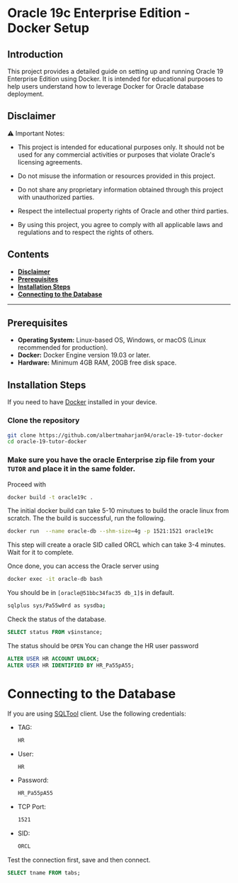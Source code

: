 # Oracle 19c Enterprise Edition - Docker Setup

## Introduction
This project provides a detailed guide on setting up and running Oracle 19 Enterprise Edition using Docker. It is intended for educational purposes to help users understand how to leverage Docker for Oracle database deployment.


## Disclaimer
⚠️ Important Notes:

- This project is intended for educational purposes only. It should not be used for any commercial activities or purposes that violate Oracle's licensing agreements.

- Do not misuse the information or resources provided in this project.

- Do not share any proprietary information obtained through this project with unauthorized parties.

- Respect the intellectual property rights of Oracle and other third parties.

- By using this project, you agree to comply with all applicable laws and regulations and to respect the rights of others.


## Contents
- [**Disclaimer**](#disclaimer)
- [**Prerequisites**](#prerequisites)
- [**Installation Steps**](#installation-steps)
- [**Connecting to the Database**](#connecting-to-the-database)

---
## Prerequisites
- **Operating System:** Linux-based OS, Windows, or macOS (Linux recommended for production).
- **Docker:** Docker Engine version 19.03 or later.
- **Hardware:** Minimum 4GB RAM, 20GB free disk space.

## Installation Steps
If you need to have [Docker](https://www.docker.com/products/docker-desktop/) installed in your device.

### Clone the repository
```bash
git clone https://github.com/albertmaharjan94/oracle-19-tutor-docker
cd oracle-19-tutor-docker
```
### Make sure you have the oracle Enterprise zip file from your `TUTOR` and place it in the same folder.
Proceed with
```bash
docker build -t oracle19c .
```

The initial docker build can take 5-10 minutues to build the oracle linux from scratch.
The the build is successful, run the following.
```bash
docker run  --name oracle-db --shm-size=4g -p 1521:1521 oracle19c 
```
This step will create a oracle SID called ORCL which can take 3-4 minutes. Wait for it to complete.

Once done, you can access the Oracle server using
```bash
docker exec -it oracle-db bash
```

You should be in `[oracle@51bbc34fac35 db_1]$` in default.

```bash
sqlplus sys/Pa55w0rd as sysdba;
```
Check the status of the database.
```sql
SELECT status FROM v$instance;
```
The status should be `OPEN`
You can change the HR user password

```sql
ALTER USER HR ACCOUNT UNLOCK;
ALTER USER HR IDENTIFIED BY HR_Pa55pA55;
```

# Connecting to the Database
If you are using [SQLTool](https://s3-np1.datahub.com.np/workshop/SQLTools_18b42.zip) client. Use the following credentials:

- TAG:
    ```bash
    HR
    ```

- User:
    ```bash
    HR
    ```
- Password:
    ```bash
    HR_Pa55pA55
    ```
- TCP Port:
    ```bash
    1521
    ```

- SID:
    ```bash
    ORCL
    ```

Test the connection first, save and then connect.
```sql
SELECT tname FROM tabs;
```